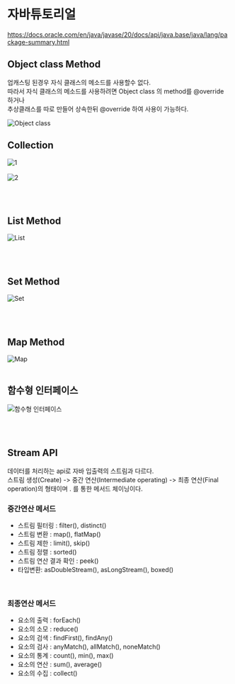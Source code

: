 # 자바튜토리얼

https://docs.oracle.com/en/java/javase/20/docs/api/java.base/java/lang/package-summary.html

## Object class Method
업캐스팅 된경우 자식 클래스의 메소드를 사용할수 없다.<br>
따라서 자식 클래스의 메소드를 사용하려면 Object class 의 method를 @override 하거나<br>
추상클래스를 따로 만들어 상속한뒤 @override 하여 사용이 가능하다.<br>

![Object class](https://github.com/jeongwwon/JAVA-tutorial/assets/104192273/9cda50ac-7f1f-4bab-8d3f-a89a3ee7606b)



## Collection

![1](https://github.com/jeongwwon/JAVA-tutorial/assets/104192273/728cfa22-9f15-4be7-bd89-73a2a33a6da9)
<br><br>
![2](https://github.com/jeongwwon/JAVA-tutorial/assets/104192273/a3bbaf0d-6202-4c1b-be66-5980833b2206)

<br><br>
## List Method

![List](https://github.com/jeongwwon/JAVA-tutorial/assets/104192273/af8f1a5c-ddb0-482f-a927-1281990a978b)

<br><br>

## Set Method
![Set](https://github.com/jeongwwon/JAVA-tutorial/assets/104192273/5309eeb2-d96f-44f5-8c22-06d1be0dc798)

<br><br>

## Map Method

![Map](https://github.com/jeongwwon/JAVA-tutorial/assets/104192273/f27820ea-bea2-4c45-9054-d842c5621216)
<br><br>
## 함수형 인터페이스
![함수형 인터페이스](https://github.com/jeongwwon/JAVA-tutorial/assets/104192273/caf36008-3daa-495c-b432-bec375732e82)

<br><br>

## Stream API
데이터를 처리하는 api로 자바 입출력의 스트림과 다르다.<br>
스트림 생성(Create) -> 중간 연산(Intermediate operating) -> 최종 연산(Final operation)의 형태이며 . 를 통한 메서드 체이닝이다.<br>
### 중간연산 메서드
<ul>
<li>스트림 필터링 : filter(), distinct()</li>
<li>스트림 변환 : map(), flatMap()</li>
<li>스트림 제한 : limit(), skip()</li>
<li>스트림 정렬 : sorted()</li>
<li>스트림 연산 결과 확인 : peek()</li>
<li>타입변환: asDoubleStream(), asLongStream(), boxed()</li>
  </ul>
<br>

### 최종연산 메서드
<ul>
  <li>요소의 출력 : forEach()</li>
<li>요소의 소모 : reduce()</li>
<li>요소의 검색 : findFirst(), findAny()</li>
<li>요소의 검사 : anyMatch(), allMatch(), noneMatch()</li>
<li>요소의 통계 : count(), min(), max()</li>
<li>요소의 연산 : sum(), average()</li>
<li>요소의 수집 : collect()</li>
</ul>


